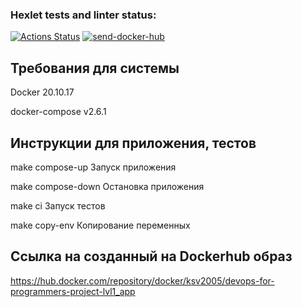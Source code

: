 ### Hexlet tests and linter status:
[![Actions Status](https://github.com/ksv2005/devops-for-programmers-project-lvl1/workflows/hexlet-check/badge.svg)](https://github.com/ksv2005/devops-for-programmers-project-lvl1/actions)
[![send-docker-hub](https://github.com/ksv2005/devops-for-programmers-project-lvl1/actions/workflows/push.yml/badge.svg)](https://github.com/ksv2005/devops-for-programmers-project-lvl1/actions/workflows/push.yml)

## Требования для системы

Docker 20.10.17

docker-compose v2.6.1

## Инструкции для приложения, тестов

make compose-up Запуск приложения   

make compose-down Остановка приложения

make ci Запуск тестов

make copy-env Копирование переменных

## Ссылка на созданный на Dockerhub образ

https://hub.docker.com/repository/docker/ksv2005/devops-for-programmers-project-lvl1_app
